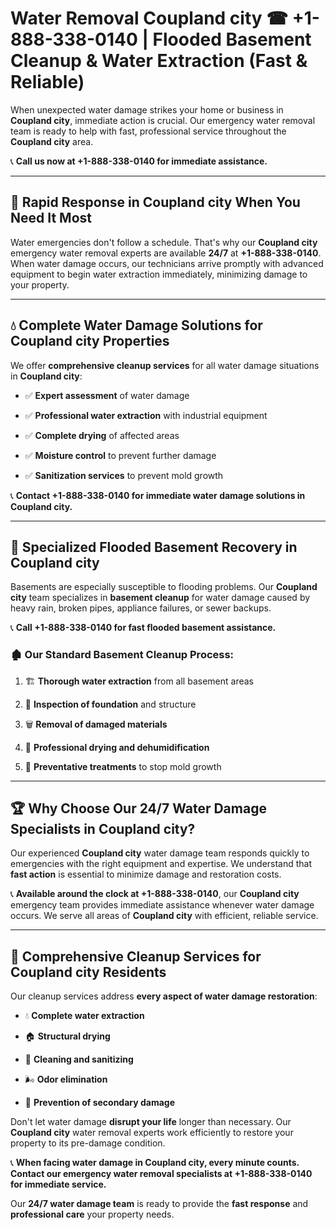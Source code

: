 # Water Removal Coupland city ☎ +1-888-338-0140 | Flooded Basement Cleanup & Water Extraction (Fast & Reliable)

When unexpected water damage strikes your home or business in **Coupland city**, immediate action is crucial. Our emergency water removal team is ready to help with fast, professional service throughout the **Coupland city** area. 

📞 **Call us now at +1-888-338-0140 for immediate assistance.**
---
## 🚀 Rapid Response in Coupland city When You Need It Most
Water emergencies don't follow a schedule. That's why our **Coupland city** emergency water removal experts are available **24/7** at **+1-888-338-0140**. When water damage occurs, our technicians arrive promptly with advanced equipment to begin water extraction immediately, minimizing damage to your property.
---
## 💧 Complete Water Damage Solutions for Coupland city Properties
We offer **comprehensive cleanup services** for all water damage situations in **Coupland city**:
- ✅ **Expert assessment** of water damage  
- ✅ **Professional water extraction** with industrial equipment  
- ✅ **Complete drying** of affected areas  
- ✅ **Moisture control** to prevent further damage  
- ✅ **Sanitization services** to prevent mold growth  
📞 **Contact +1-888-338-0140 for immediate water damage solutions in Coupland city.**
---
## 🌊 Specialized Flooded Basement Recovery in Coupland city
Basements are especially susceptible to flooding problems. Our **Coupland city** team specializes in **basement cleanup** for water damage caused by heavy rain, broken pipes, appliance failures, or sewer backups. 
📞 **Call +1-888-338-0140 for fast flooded basement assistance.**
### 🏚️ Our Standard Basement Cleanup Process:
1. 🏗️ **Thorough water extraction** from all basement areas  
2. 🔎 **Inspection of foundation** and structure  
3. 🗑️ **Removal of damaged materials**  
4. 💨 **Professional drying and dehumidification**  
5. 🚫 **Preventative treatments** to stop mold growth  
---
## 🏆 Why Choose Our 24/7 Water Damage Specialists in Coupland city?
Our experienced **Coupland city** water damage team responds quickly to emergencies with the right equipment and expertise. We understand that **fast action** is essential to minimize damage and restoration costs.
📞 **Available around the clock at +1-888-338-0140**, our **Coupland city** emergency team provides immediate assistance whenever water damage occurs. We serve all areas of **Coupland city** with efficient, reliable service.
---
## 🧹 Comprehensive Cleanup Services for Coupland city Residents
Our cleanup services address **every aspect of water damage restoration**:
- 💧 **Complete water extraction**  
- 🏠 **Structural drying**  
- 🧼 **Cleaning and sanitizing**  
- 🌬️ **Odor elimination**  
- 🚫 **Prevention of secondary damage**  
Don't let water damage **disrupt your life** longer than necessary. Our **Coupland city** water removal experts work efficiently to restore your property to its pre-damage condition.
📞 **When facing water damage in Coupland city, every minute counts. Contact our emergency water removal specialists at +1-888-338-0140 for immediate service.**
Our **24/7 water damage team** is ready to provide the **fast response** and **professional care** your property needs.
